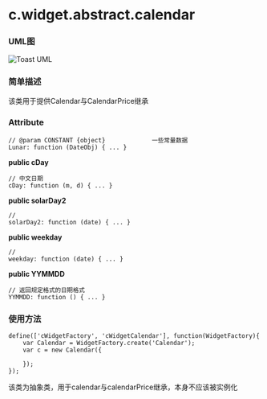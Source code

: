 # c.widget.abstract.calendar

### UML图
![Toast UML](../raw/H5V2.2S6/doc/img/c.widget.calendar.png)

### 简单描述
该类用于提供Calendar与CalendarPrice继承

### Attribute

    // @param CONSTANT {object}             一些常量数据
    Lunar: function (DateObj) { ... }

**public cDay**

    // 中文日期
    cDay: function (m, d) { ... }

**public solarDay2**

    //
    solarDay2: function (date) { ... }

**public weekday**

    //
    weekday: function (date) { ... }

**public YYMMDD**

    // 返回规定格式的日期格式
    YYMMDD: function () { ... }


### 使用方法

    define(['cWidgetFactory', 'cWidgetCalendar'], function(WidgetFactory){
        var Calendar = WidgetFactory.create('Calendar');
        var c = new Calendar({

        });
    });

该类为抽象类，用于calendar与calendarPrice继承，本身不应该被实例化